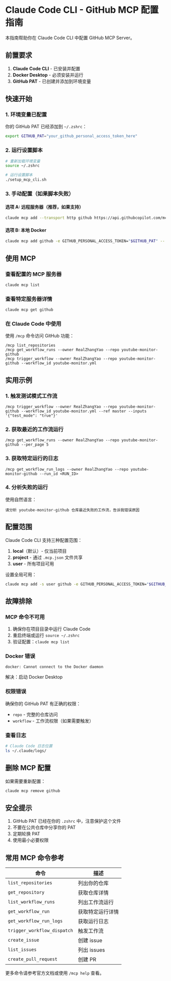 # Claude Code CLI - GitHub MCP 配置指南

本指南帮助你在 Claude Code CLI 中配置 GitHub MCP Server。

## 前置要求

1. **Claude Code CLI** - 已安装并配置
2. **Docker Desktop** - 必须安装并运行
3. **GitHub PAT** - 已创建并添加到环境变量

## 快速开始

### 1. 环境变量已配置

你的 GitHub PAT 已经添加到 `~/.zshrc`：
```bash
export GITHUB_PAT="your_github_personal_access_token_here"
```

### 2. 运行设置脚本

```bash
# 重新加载环境变量
source ~/.zshrc

# 运行设置脚本
./setup_mcp_cli.sh
```

### 3. 手动配置（如果脚本失败）

#### 选项 A: 远程服务器（推荐，如果支持）
```bash
claude mcp add --transport http github https://api.githubcopilot.com/mcp -H "Authorization: Bearer $GITHUB_PAT"
```

#### 选项 B: 本地 Docker
```bash
claude mcp add github -e GITHUB_PERSONAL_ACCESS_TOKEN="$GITHUB_PAT" -- docker run -i --rm -e GITHUB_PERSONAL_ACCESS_TOKEN ghcr.io/github/github-mcp-server
```

## 使用 MCP

### 查看配置的 MCP 服务器
```bash
claude mcp list
```

### 查看特定服务器详情
```bash
claude mcp get github
```

### 在 Claude Code 中使用

使用 `/mcp` 命令访问 GitHub 功能：

```
/mcp list_repositories
/mcp get_workflow_runs --owner RealZhangYao --repo youtube-monitor-github
/mcp trigger_workflow --owner RealZhangYao --repo youtube-monitor-github --workflow_id youtube-monitor.yml
```

## 实用示例

### 1. 触发测试模式工作流
```
/mcp trigger_workflow --owner RealZhangYao --repo youtube-monitor-github --workflow_id youtube-monitor.yml --ref master --inputs '{"test_mode": "true"}'
```

### 2. 获取最近的工作流运行
```
/mcp get_workflow_runs --owner RealZhangYao --repo youtube-monitor-github --per_page 5
```

### 3. 获取特定运行的日志
```
/mcp get_workflow_run_logs --owner RealZhangYao --repo youtube-monitor-github --run_id <RUN_ID>
```

### 4. 分析失败的运行
使用自然语言：
```
请分析 youtube-monitor-github 仓库最近失败的工作流，告诉我错误原因
```

## 配置范围

Claude Code CLI 支持三种配置范围：

1. **local**（默认）- 仅当前项目
2. **project** - 通过 `.mcp.json` 文件共享
3. **user** - 所有项目可用

设置全局可用：
```bash
claude mcp add -s user github -e GITHUB_PERSONAL_ACCESS_TOKEN="$GITHUB_PAT" -- docker run -i --rm -e GITHUB_PERSONAL_ACCESS_TOKEN ghcr.io/github/github-mcp-server
```

## 故障排除

### MCP 命令不可用
1. 确保你在项目目录中运行 Claude Code
2. 重启终端或运行 `source ~/.zshrc`
3. 验证配置：`claude mcp list`

### Docker 错误
```
docker: Cannot connect to the Docker daemon
```
解决：启动 Docker Desktop

### 权限错误
确保你的 GitHub PAT 有正确的权限：
- `repo` - 完整的仓库访问
- `workflow` - 工作流权限（如果需要触发）

### 查看日志
```bash
# Claude Code 日志位置
ls ~/.claude/logs/
```

## 删除 MCP 配置

如果需要重新配置：
```bash
claude mcp remove github
```

## 安全提示

1. GitHub PAT 已经在你的 `.zshrc` 中，注意保护这个文件
2. 不要在公共仓库中分享你的 PAT
3. 定期轮换 PAT
4. 使用最小必要权限

## 常用 MCP 命令参考

| 命令 | 描述 |
|------|------|
| `list_repositories` | 列出你的仓库 |
| `get_repository` | 获取仓库详情 |
| `list_workflow_runs` | 列出工作流运行 |
| `get_workflow_run` | 获取特定运行详情 |
| `get_workflow_run_logs` | 获取运行日志 |
| `trigger_workflow_dispatch` | 触发工作流 |
| `create_issue` | 创建 issue |
| `list_issues` | 列出 issues |
| `create_pull_request` | 创建 PR |

更多命令请参考官方文档或使用 `/mcp help` 查看。